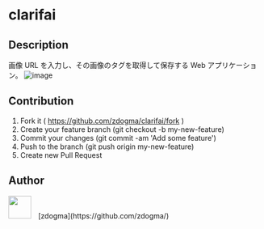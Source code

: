 clarifai
===

## Description

画像 URL を入力し、その画像のタグを取得して保存する Web アプリケーション。
![image](https://cloud.githubusercontent.com/assets/1973683/21955067/2ea859f2-daa6-11e6-9842-7cda334b7dbe.png)

## Contribution
1. Fork it ( https://github.com/zdogma/clarifai/fork )
2. Create your feature branch (git checkout -b my-new-feature)
3. Commit your changes (git commit -am 'Add some feature')
4. Push to the branch (git push origin my-new-feature)
5. Create new Pull Request

## Author
<img src="https://avatars3.githubusercontent.com/u/1973683?v=3&s=460" width="45px;" style="margin-right: 10px;">
[zdogma](https://github.com/zdogma/)
